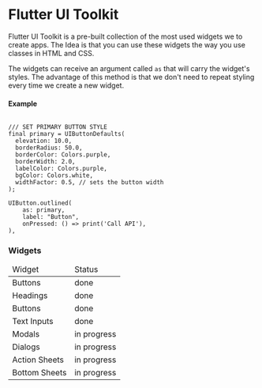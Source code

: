 # Flutter UI Toolkit

Flutter UI Toolkit is a pre-built collection of the most used widgets we to create apps.
The Idea is that you can use these widgets the way you use classes in HTML and CSS.

The widgets can receive an argument called `as` that will carry the widget's styles.
The advantage of this method is that we don't need to repeat styling every time we create a new widget.


#### Example
```

/// SET PRIMARY BUTTON STYLE
final primary = UIButtonDefaults(
  elevation: 10.0,
  borderRadius: 50.0,
  borderColor: Colors.purple,
  borderWidth: 2.0,
  labelColor: Colors.purple,
  bgColor: Colors.white,
  widthFactor: 0.5, // sets the button width
);

UIButton.outlined(
    as: primary,
    label: "Button",
    onPressed: () => print('Call API'),
),

```

### Widgets

<table>
    <thead>
        <tr>
            <td>Widget</td>
            <td>Status</td>
        </tr>
    </thead>
    <tbody>
        <tr>
            <td>Buttons</td>
            <td>done</td>
        </tr>
        <tr>
            <td>Headings</td>
            <td>done</td>
        </tr>
        <tr>
            <td>Buttons</td>
            <td>done</td>
        </tr>
        <tr>
            <td>Text Inputs</td>
            <td>done</td>
        </tr>
        <tr>
            <td>Modals</td>
            <td>in progress</td>
        </tr>
       <tr>
            <td>Dialogs</td>
            <td>in progress</td>
        </tr>
        <tr>
            <td>Action Sheets</td>
            <td>in progress</td>
        </tr>
        <tr>
            <td>Bottom Sheets</td>
            <td>in progress</td>
        </tr>
    </tbody>
</table>


